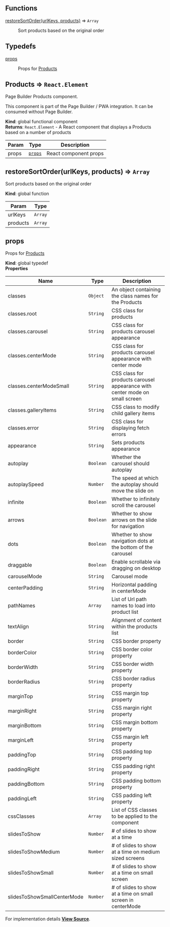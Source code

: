 ## Functions

<dl>
<dt><a href="#restoreSortOrder">restoreSortOrder(urlKeys, products)</a> ⇒ <code>Array</code></dt>
<dd><p>Sort products based on the original order</p>
</dd>
</dl>

## Typedefs

<dl>
<dt><a href="#props">props</a></dt>
<dd><p>Props for <a href="#Products">Products</a></p>
</dd>
</dl>

<a name="Products"></a>

## Products ⇒ <code>React.Element</code>
Page Builder Products component.

This component is part of the Page Builder / PWA integration. It can be consumed without Page Builder.

**Kind**: global functional component  
**Returns**: <code>React.Element</code> - A React component that displays a Products based on a number of products  

| Param | Type | Description |
| --- | --- | --- |
| props | [<code>props</code>](#props) | React component props |

<a name="restoreSortOrder"></a>

## restoreSortOrder(urlKeys, products) ⇒ <code>Array</code>
Sort products based on the original order

**Kind**: global function  

| Param | Type |
| --- | --- |
| urlKeys | <code>Array</code> | 
| products | <code>Array</code> | 

<a name="props"></a>

## props
Props for [Products](#Products)

**Kind**: global typedef  
**Properties**

| Name | Type | Description |
| --- | --- | --- |
| classes | <code>Object</code> | An object containing the class names for the Products |
| classes.root | <code>String</code> | CSS class for products |
| classes.carousel | <code>String</code> | CSS class for products carousel appearance |
| classes.centerMode | <code>String</code> | CSS class for products carousel appearance with center mode |
| classes.centerModeSmall | <code>String</code> | CSS class for products carousel appearance with center mode on small screen |
| classes.galleryItems | <code>String</code> | CSS class to modify child gallery items |
| classes.error | <code>String</code> | CSS class for displaying fetch errors |
| appearance | <code>String</code> | Sets products appearance |
| autoplay | <code>Boolean</code> | Whether the carousel should autoplay |
| autoplaySpeed | <code>Number</code> | The speed at which the autoplay should move the slide on |
| infinite | <code>Boolean</code> | Whether to infinitely scroll the carousel |
| arrows | <code>Boolean</code> | Whether to show arrows on the slide for navigation |
| dots | <code>Boolean</code> | Whether to show navigation dots at the bottom of the carousel |
| draggable | <code>Boolean</code> | Enable scrollable via dragging on desktop |
| carouselMode | <code>String</code> | Carousel mode |
| centerPadding | <code>String</code> | Horizontal padding in centerMode |
| pathNames | <code>Array</code> | List of Url path names to load into product list |
| textAlign | <code>String</code> | Alignment of content within the products list |
| border | <code>String</code> | CSS border property |
| borderColor | <code>String</code> | CSS border color property |
| borderWidth | <code>String</code> | CSS border width property |
| borderRadius | <code>String</code> | CSS border radius property |
| marginTop | <code>String</code> | CSS margin top property |
| marginRight | <code>String</code> | CSS margin right property |
| marginBottom | <code>String</code> | CSS margin bottom property |
| marginLeft | <code>String</code> | CSS margin left property |
| paddingTop | <code>String</code> | CSS padding top property |
| paddingRight | <code>String</code> | CSS padding right property |
| paddingBottom | <code>String</code> | CSS padding bottom property |
| paddingLeft | <code>String</code> | CSS padding left property |
| cssClasses | <code>Array</code> | List of CSS classes to be applied to the component |
| slidesToShow | <code>Number</code> | # of slides to show at a time |
| slidesToShowMedium | <code>Number</code> | # of slides to show at a time on medium sized screens |
| slidesToShowSmall | <code>Number</code> | # of slides to show at a time on small screen |
| slidesToShowSmallCenterMode | <code>Number</code> | # of slides to show at a time on small screen in centerMode |



For implementation details [**View Source**](https://github.com/magento/pwa-studio/blob/develop/packages/pagebuilder/lib/ContentTypes/Products/products.js).